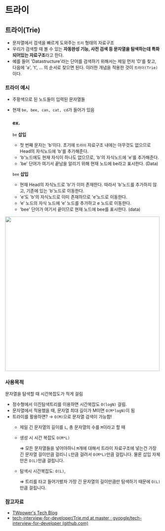 # 트라이

## **트라이(Trie)**

- 문자열에서 검색을 빠르게 도와주는 `트리` 형태의 자료구조
- 우리가 검색할 때 볼 수 있는 **자동완성 기능, 사전 검색 등 문자열을 탐색하는데 특화되어있는 자료구조**라고 한다.
- 예를 들어 'Datastructure'라는 단어를 검색하기 위해서는 제일 먼저 'D'를 찾고, 다음에 'a', 't', ... 의 순서로 찾으면 된다. 이러한 개념을 적용한 것이 `트라이(Trie)`이다.

### 트라이 예시

- 주황색으로 된 노드들이 입력된 문자열들
- 현재 `be, bee, can, cat, cd`가 들어가 있음
    
    ### ex.
    
    `be` **삽입**
    
    - 첫 번째 문자는 'b'이다. 초기에 `트라이` 자료구조 내에는 아무것도 없으므로 Head의 자식노드에 'b'를 추가해준다.
    - 'b'노드에도 현재 자식이 하나도 없으므로, 'b'의 자식노드에 'e'를 추가해준다.
    - 'be' 단어가 여기서 끝남을 알리기 위해 현재 노드에 be라고 표시한다. (Data)
    
    `bee` **삽입**
    
    - 현재 Head의 자식노드로 'b'가 이미 존재한다. 따라서 'b'노드를 추가하지 않고, 기존에 있는 'b'노드로 이동한다.
    - 'e'도 'b'의 자식노드로 이미 존재하므로 'e'노드로 이동한다.
    - ‘e’ 노드의 자식 노드에 ‘e’ 노드를 추가하고 e 노드로 이동한다.
    - 'bee' 단어가 여기서 끝이므로 현재 노드에 bee를 표시한다. (data)

<img width="500" src="https://user-images.githubusercontent.com/71035113/152135008-ea000226-6965-4602-b838-9712238eba57.png">

### 사용목적

문자열을 탐색할 때 시간복잡도가 적게 걸림

- 정수형에서 이진탐색트리를 이용하면 시간복잡도 `O(logN)` 걸림.
- 문자열에서 적용했을 때, 문자열 최대 길이가 M이면 `O(M*logN)`이 됨
- 트라이를 활용하면? → `O(M)`으로 문자열 검색이 가능함!
    - 제일 긴 문자열의 길이를 `L`, 총 문자열의 수를 `M`이라고 할 때
    - 생성 시 시간 복잡도 `O(M*L)`
        
        ⇒ 모든 문자열들을 넣어야하니 `M`개에 대해서 트라이 자료구조에 넣는건 가장 긴 문자열 길이만큼 걸리니 `L`만큼 걸려서 `O(M*L)`만큼 걸립니다. 물론 삽입 자체만은 `O(L)`만큼 걸립니다.
        
    - 탐색시 시간복잡도: `O(L)`,
        
        ⇒ 트리를 타고 들어가봤자 가장 긴 문자열의 길이만큼만 탐색하기 때문에 `O(L)`만큼 걸립니다.
        


### 참고자료

- [TWpower's Tech Blog](https://twpower.github.io/187-trie-concept-and-basic-problem)
- [tech-interview-for-developer/Trie.md at master · gyoogle/tech-interview-for-developer (github.com)](https://github.com/gyoogle/tech-interview-for-developer/blob/master/Computer%20Science/Data%20Structure/Trie.md)
